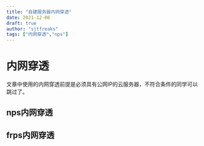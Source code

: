 ```yaml
---
title: "自建服务器内网穿透"
date: 2021-12-06
draft: true
author: "sjtfreaks"
tags: ["内网穿透","nps"]
---
```


# 内网穿透
文章中使用的内网穿透前提是必须具有公网IP的云服务器，不符合条件的同学可以跳过了。

## nps内网穿透

## frps内网穿透